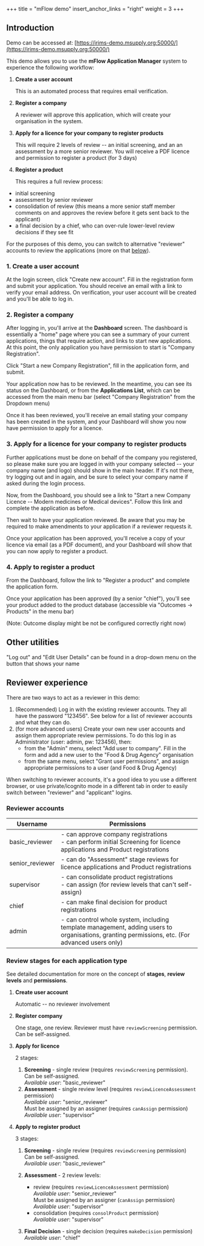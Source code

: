 +++
title = "mFlow demo"
insert_anchor_links = "right"
weight = 3
+++

## Introduction

Demo can be accessed at: [https://irims-demo.msupply.org:50000/](https://irims-demo.msupply.org:50000/)

This demo allows you to use the **mFlow Application Manager** system to experience the following workflow:

1. **Create a user account**

   This is an automated process that requires email verification.

2. **Register a company**

   A reviewer will approve this application, which will create your organisation in the system.

3. **Apply for a licence for your company to register products**

   This will require 2 levels of review -- an initial screening, and an an assessment by a more senior reviewer. You will receive a PDF licence and permission to register a product (for 3 days)

4. **Register a product**

   This requires a full review process:

- initial screening
- assessment by senior reviewer
- consolidation of review (this means a more senior staff member comments on and approves the review before it gets sent back to the applicant)
- a final decision by a chief, who can over-rule lower-level review decisions if they see fit

For the purposes of this demo, you can switch to alternative "reviewer" accounts to review the applications (more on that [below](#reviewer-experience)).

### 1. Create a user account

At the login screen, click "Create new account". Fill in the registration form and submit your application. You should receive an email with a link to verify your email address. On verification, your user account will be created and you'll be able to log in.

### 2. Register a company

After logging in, you'll arrive at the **Dashboard** screen. The dashboard is essentially a "home" page where you can see a summary of your current applications, things that require action, and links to start new applications. At this point, the only application you have permission to start is "Company Registration".

Click "Start a new Company Registration", fill in the application form, and submit.

Your application now has to be reviewed. In the meantime, you can see its status on the Dashboard, or from the **Applications List**, which can be accessed from the main menu bar (select "Company Registration" from the Dropdown menu)

Once it has been reviewed, you'll receive an email stating your company has been created in the system, and your Dashboard will show you now have permission to apply for a licence.

### 3. Apply for a licence for your company to register products

Further applications must be done on behalf of the company you registered, so please make sure you are logged in with your company selected -- your company name (and logo) should show in the main header. If it's not there, try logging out and in again, and be sure to select your company name if asked during the login process.

Now, from the Dashboard, you should see a link to "Start a new Company Licence -- Modern medicines or Medical devices". Follow this link and complete the application as before.

Then wait to have your application reviewed. Be aware that you may be required to make amendments to your application if a reviewer requests it.

Once your application has been approved, you'll receive a copy of your licence via email (as a PDF document), and your Dashboard will show that you can now apply to register a product.

### 4. Apply to register a product

From the Dashboard, follow the link to "Register a product" and complete the application form.

Once your application has been approved (by a senior "chief"), you'll see your product added to the product database (accessible via "Outcomes -> Products" in the menu bar)

(Note: Outcome display might be not be configured correctly right now)

## Other utilities

"Log out" and "Edit User Details" can be found in a drop-down menu on the button that shows your name

## Reviewer experience

There are two ways to act as a reviewer in this demo:

1. (Recommended) Log in with the existing reviewer accounts. They all have the password "123456". See below for a list of reviewer accounts and what they can do.
2. (for more advanced users) Create your own new user accounts and assign them appropriate review permissions. To do this log in as Administrator (user: admin, pw: 123456), then:
   - from the "Admin" menu, select "Add user to company". Fill in the form and add a new user to the "Food & Drug Agency" organisation
   - from the same menu, select "Grant user permissions", and assign appropriate permissions to a user (and Food & Drug Agency)

When switching to reviewer accounts, it's a good idea to you use a different browser, or use private/icognito mode in a different tab in order to easily switch between "reviewer" and "applicant" logins.

### Reviewer accounts

| Username        | Permissions                                                                                                                                    |
| --------------- | ---------------------------------------------------------------------------------------------------------------------------------------------- |
| basic_reviewer  | - can approve company registrations<br>- can perform initial Screening for licence applications and Product registrations                      |
| senior_reviewer | - can do "Assessment" stage reviews for licence applications and Product registrations                                                         |
| supervisor      | - can consolidate product registrations<br>- can assign (for review levels that can't self-assign)                                             |
| chief           | - can make final decision for product registrations                                                                                            |
| admin           | - can control whole system, including template management, adding users to organisations, granting permissions, etc. (For advanced users only) |

### Review stages for each application type

See detailed documentation for more on the concept of **stages**, **review levels** and **permissions**.

1. **Create user account**

   Automatic -- no reviewer involvement

2. **Register company**

   One stage, one review. Reviewer must have `reviewScreening` permission. Can be self-assigned.

3. **Apply for licence**

   2 stages:

   1. **Screening** - single review (requires `reviewScreening` permission).  
      Can be self-assigned.  
      _Available user_: "basic_reviewer"
   2. **Assessment** - single review level (requires `reviewLicenceAssessment` permission)  
      _Available user_: "senior_reviewer"  
      Must be assigned by an assigner (requires `canAssign` permission)  
      _Available user_: "supervisor"

4. **Apply to register product**

   3 stages:

   1. **Screening** - single review (requires `reviewScreening` permission)  
      Can be self-assigned.  
      _Available user_: "basic_reviewer"
   2. **Assessment** - 2 review levels:

      - review (requires `reviewLicenceAssessment` permission)  
        _Available user_: "senior_reviewer"  
        Must be assigned by an assigner (`canAssign` permission)  
        _Available user_: "supervisor"
      - consolidation (requires `consolProduct` permission)  
        _Available user_: "supervisor"

   3. **Final Decision** - single decision (requires `makeDecision` permission)  
      _Available user_: "chief"
